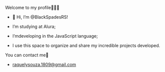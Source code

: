 Welcome to my profile🦊🍒💗
-  👋 Hi, I’m @BlackSpadesRS!

- I’m studying at Alura;
- I’mdeveloping in the JavaScript language;
- I use this space to organize and share my incredible projects developed.

You can contact me📧
- raquelysouza.1809@gmail.com
<!---
BlackSpadesRS/BlackSpadesRS is a ✨ special ✨ repository because its `README.md` (this file) appears on your GitHub profile.
You can click the Preview link to take a look at your changes.
--->
